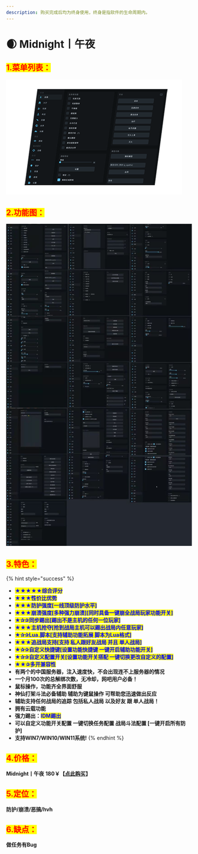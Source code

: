 ```yaml
---
description: 购买完成后均为终身使用，终身是指软件的生命周期内。
---
```


# 🌒 Midnight丨午夜

## <mark style="color:red;">1.菜单列表：</mark>

![                               ](<../../.gitbook/assets/image (82).png>)

## <mark style="color:red;">**2.功能图：**</mark>

![若看不清，请复制到桌面](<../../.gitbook/assets/image (96).png>)

## <mark style="color:red;">3.特色：</mark>

{% hint style="success" %}
* <mark style="color:blue;">**★★★★★综合评分**</mark>
* <mark style="color:blue;">**★★★性价比优势**</mark>
* <mark style="color:blue;">**★★★防护强度\[一线顶级防护水平]**</mark>
* <mark style="color:blue;">**★★★崩溃强度\[多种强力崩溃]\[同时具备一键崩全战局玩家功能开关]**</mark>
* <mark style="color:blue;">**★✰✰同步踢出\[踢出不是主机的任何一位玩家]**</mark>
* <mark style="color:blue;">**★★★主机抢夺\[抢到战局主机可以踢出战局内任意玩家]**</mark>
* <mark style="color:blue;">**★✰✰Lua.脚本\[支持辅助功能拓展 脚本为Lua格式]**</mark>
* <mark style="color:blue;">**★★★追战局支持\[支持 私人跟好友战局 并且 单人战局]**</mark>
* <mark style="color:blue;">**★✰✰自定义快捷键\[设置功能快捷键 一键开启辅助功能开关]**</mark>
* <mark style="color:blue;">**★✰✰自定义配置开关\[设置功能开关搭配 一键切换更改自定义的配置]**</mark>
* <mark style="color:blue;">**★★✰多开兼容性**</mark>
* **有两个的中国服务器，注入速度快，不会出现连不上服务器的情况**
* **一个月100次的总解绑次数，无冷却，网吧用户必备！**
* **鼠标操作，功能齐全界面舒服**
* **神仙打架斗法必备辅助 辅助为键鼠操作 可帮助您迅速做出反应**
* **辅助支持任何战局的追踪 包括私人战局 以及好友 跟 单人战局！**
* **拥有云载功能**
* **强力踢出：**<mark style="color:blue;">**IDM踢出**</mark>
* **可以自定义功能开关配置 一键切换任务配置 战局斗法配置 \[一键开启所有防护]**
* **支持WIN7/WIN10/WIN11系统!**
{% endhint %}

## <mark style="color:red;">4.价格：</mark>

**Midnight丨午夜**               **180￥【**[**点此购买**](https://ruohanfkw.shop/?code=ZnJvbT0xMDA2JmE9MiZiPTc3)**】**

## <mark style="color:red;">**5.定位：**</mark>

**防护/崩溃/恶搞/hvh**

## <mark style="color:red;">**6.缺点：**</mark>

**做任务有Bug**
